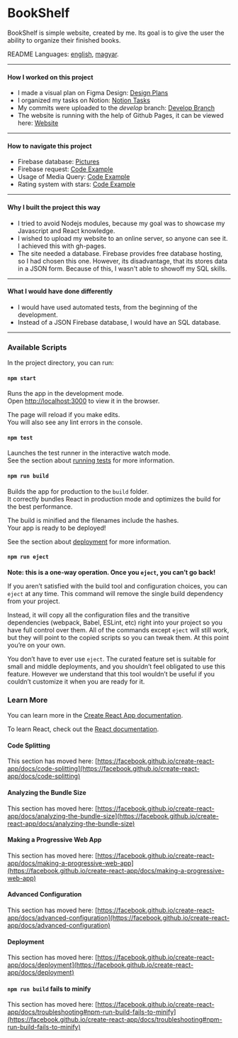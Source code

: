 # BookShelf 
BookShelf is simple website, created by me. Its goal is to give the user the ability to organize their finished books.

README Languages: [english][english], [magyar][magyar].

---

#### How I worked on this project
- I made a visual plan on Figma Design: [Design Plans][Design Plans]
- I organized my tasks on Notion: [Notion Tasks][Notion Tasks]
- My commits were uploaded to the *develop* branch: [Develop Branch][Develop Branch]
- The website is running with the help of Github Pages, it can be viewed here: [Website][Website]

---

#### How to navigate this project
- Firebase database: [Pictures][Firebase photos]
- Firebase request: [Code Example][Firebase request]
- Usage of Media Query: [Code Example][Media Query]
- Rating system with stars: [Code Example][Stars]

---

#### Why I built the project this way

- I tried to avoid Nodejs modules, because my goal was to showcase my Javascript and React knowledge.
- I wished to upload my website to an online server, so anyone can see it.  I achieved this with gh-pages.
- The site needed a database. Firebase provides free database hosting, so I had chosen this one. However, its disadvantage, that its stores data in a JSON form. Because of this, I wasn't able to showoff my SQL skills.

---

#### What I would have done differently

- I would have used automated tests, from the beginning of the development.
- Instead of a JSON Firebase database, I would have an SQL database.

---

### Available Scripts

In the project directory, you can run:

#### `npm start`

Runs the app in the development mode.\
Open [http://localhost:3000](http://localhost:3000) to view it in the browser.

The page will reload if you make edits.\
You will also see any lint errors in the console.

#### `npm test`

Launches the test runner in the interactive watch mode.\
See the section about [running tests](https://facebook.github.io/create-react-app/docs/running-tests) for more information.

#### `npm run build`

Builds the app for production to the `build` folder.\
It correctly bundles React in production mode and optimizes the build for the best performance.

The build is minified and the filenames include the hashes.\
Your app is ready to be deployed!

See the section about [deployment](https://facebook.github.io/create-react-app/docs/deployment) for more information.

#### `npm run eject`

**Note: this is a one-way operation. Once you `eject`, you can’t go back!**

If you aren’t satisfied with the build tool and configuration choices, you can `eject` at any time. This command will remove the single build dependency from your project.

Instead, it will copy all the configuration files and the transitive dependencies (webpack, Babel, ESLint, etc) right into your project so you have full control over them. All of the commands except `eject` will still work, but they will point to the copied scripts so you can tweak them. At this point you’re on your own.

You don’t have to ever use `eject`. The curated feature set is suitable for small and middle deployments, and you shouldn’t feel obligated to use this feature. However we understand that this tool wouldn’t be useful if you couldn’t customize it when you are ready for it.

### Learn More

You can learn more in the [Create React App documentation](https://facebook.github.io/create-react-app/docs/getting-started).

To learn React, check out the [React documentation](https://reactjs.org/).

#### Code Splitting

This section has moved here: [https://facebook.github.io/create-react-app/docs/code-splitting](https://facebook.github.io/create-react-app/docs/code-splitting)

#### Analyzing the Bundle Size

This section has moved here: [https://facebook.github.io/create-react-app/docs/analyzing-the-bundle-size](https://facebook.github.io/create-react-app/docs/analyzing-the-bundle-size)

#### Making a Progressive Web App

This section has moved here: [https://facebook.github.io/create-react-app/docs/making-a-progressive-web-app](https://facebook.github.io/create-react-app/docs/making-a-progressive-web-app)

#### Advanced Configuration

This section has moved here: [https://facebook.github.io/create-react-app/docs/advanced-configuration](https://facebook.github.io/create-react-app/docs/advanced-configuration)

#### Deployment

This section has moved here: [https://facebook.github.io/create-react-app/docs/deployment](https://facebook.github.io/create-react-app/docs/deployment)

#### `npm run build` fails to minify

This section has moved here: [https://facebook.github.io/create-react-app/docs/troubleshooting#npm-run-build-fails-to-minify](https://facebook.github.io/create-react-app/docs/troubleshooting#npm-run-build-fails-to-minify)

[english]: https://github.com/BigRicsoo/BookShelf/blob/main/README.md "english"
[magyar]: https://github.com/BigRicsoo/BookShelf/blob/main/README.hu.md "magyar"
[Design Plans]: https://www.figma.com/proto/erGFEN1nLHkLh7cbiMdhNk/Book-Managin-app?node-id=205%3A1462&scaling=scale-down&page-id=0%3A1 "Dizájn Terv"
[Notion Tasks]: https://orchid-rat-c72.notion.site/769b9bd79b82414980ddd54c1019c385?v=39825b0cbe30429cb889741786d82690 "Notion Tasks"
[Develop Branch]: https://github.com/BigRicsoo/BookShelf/commits/develop "Develop Branch"
[Website]: https://richard-nagy.github.io/BookShelf/ "Website"
[Firebase request]: https://github.com/BigRicsoo/BookShelf/blob/b889ad70a4e3373c310274c2bde7d5e8849b698b/src/Components/App.js#L70 "Code Example"
[Media Query]: https://github.com/BigRicsoo/BookShelf/blob/b889ad70a4e3373c310274c2bde7d5e8849b698b/src/Components/App.module.scss#L266 "Code Example"
[Stars]: https://github.com/BigRicsoo/BookShelf/blob/b889ad70a4e3373c310274c2bde7d5e8849b698b/src/Components/Edit.js#L75  "Code Example"
[Firebase photos]: https://imgur.com/a/v4CHk3e "Pictures"
